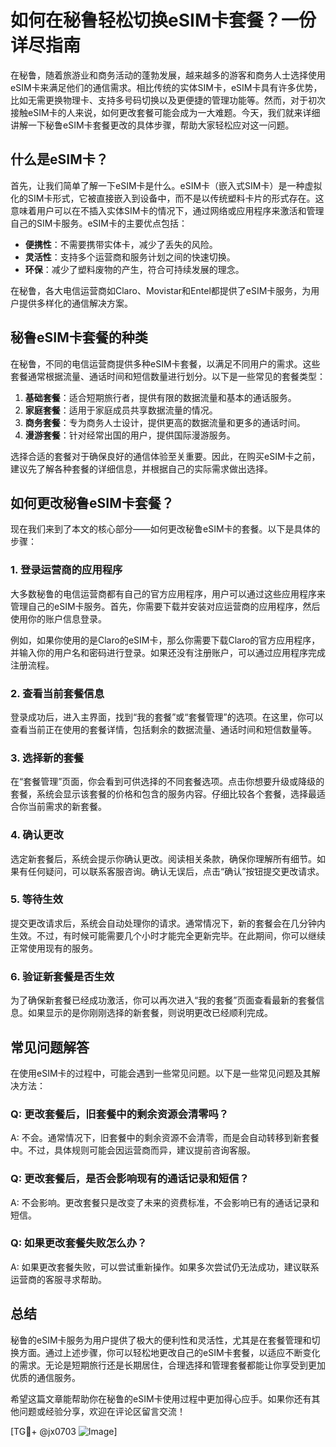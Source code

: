 # 如何在秘鲁轻松切换eSIM卡套餐？一份详尽指南

在秘鲁，随着旅游业和商务活动的蓬勃发展，越来越多的游客和商务人士选择使用eSIM卡来满足他们的通信需求。相比传统的实体SIM卡，eSIM卡具有许多优势，比如无需更换物理卡、支持多号码切换以及更便捷的管理功能等。然而，对于初次接触eSIM卡的人来说，如何更改套餐可能会成为一大难题。今天，我们就来详细讲解一下秘鲁eSIM卡套餐更改的具体步骤，帮助大家轻松应对这一问题。

## 什么是eSIM卡？

首先，让我们简单了解一下eSIM卡是什么。eSIM卡（嵌入式SIM卡）是一种虚拟化的SIM卡形式，它被直接嵌入到设备中，而不是以传统塑料卡片的形式存在。这意味着用户可以在不插入实体SIM卡的情况下，通过网络或应用程序来激活和管理自己的SIM卡服务。eSIM卡的主要优点包括：

- **便携性**：不需要携带实体卡，减少了丢失的风险。
- **灵活性**：支持多个运营商和服务计划之间的快速切换。
- **环保**：减少了塑料废物的产生，符合可持续发展的理念。

在秘鲁，各大电信运营商如Claro、Movistar和Entel都提供了eSIM卡服务，为用户提供多样化的通信解决方案。

## 秘鲁eSIM卡套餐的种类

在秘鲁，不同的电信运营商提供多种eSIM卡套餐，以满足不同用户的需求。这些套餐通常根据流量、通话时间和短信数量进行划分。以下是一些常见的套餐类型：

1. **基础套餐**：适合短期旅行者，提供有限的数据流量和基本的通话服务。
2. **家庭套餐**：适用于家庭成员共享数据流量的情况。
3. **商务套餐**：专为商务人士设计，提供更高的数据流量和更多的通话时间。
4. **漫游套餐**：针对经常出国的用户，提供国际漫游服务。

选择合适的套餐对于确保良好的通信体验至关重要。因此，在购买eSIM卡之前，建议先了解各种套餐的详细信息，并根据自己的实际需求做出选择。

## 如何更改秘鲁eSIM卡套餐？

现在我们来到了本文的核心部分——如何更改秘鲁eSIM卡的套餐。以下是具体的步骤：

### 1. 登录运营商的应用程序

大多数秘鲁的电信运营商都有自己的官方应用程序，用户可以通过这些应用程序来管理自己的eSIM卡服务。首先，你需要下载并安装对应运营商的应用程序，然后使用你的账户信息登录。

例如，如果你使用的是Claro的eSIM卡，那么你需要下载Claro的官方应用程序，并输入你的用户名和密码进行登录。如果还没有注册账户，可以通过应用程序完成注册流程。

### 2. 查看当前套餐信息

登录成功后，进入主界面，找到“我的套餐”或“套餐管理”的选项。在这里，你可以查看当前正在使用的套餐详情，包括剩余的数据流量、通话时间和短信数量等。

### 3. 选择新的套餐

在“套餐管理”页面，你会看到可供选择的不同套餐选项。点击你想要升级或降级的套餐，系统会显示该套餐的价格和包含的服务内容。仔细比较各个套餐，选择最适合你当前需求的新套餐。

### 4. 确认更改

选定新套餐后，系统会提示你确认更改。阅读相关条款，确保你理解所有细节。如果有任何疑问，可以联系客服咨询。确认无误后，点击“确认”按钮提交更改请求。

### 5. 等待生效

提交更改请求后，系统会自动处理你的请求。通常情况下，新的套餐会在几分钟内生效。不过，有时候可能需要几个小时才能完全更新完毕。在此期间，你可以继续正常使用现有的服务。

### 6. 验证新套餐是否生效

为了确保新套餐已经成功激活，你可以再次进入“我的套餐”页面查看最新的套餐信息。如果显示的是你刚刚选择的新套餐，则说明更改已经顺利完成。

## 常见问题解答

在使用eSIM卡的过程中，可能会遇到一些常见问题。以下是一些常见问题及其解决方法：

### Q: 更改套餐后，旧套餐中的剩余资源会清零吗？
A: 不会。通常情况下，旧套餐中的剩余资源不会清零，而是会自动转移到新套餐中。不过，具体规则可能会因运营商而异，建议提前咨询客服。

### Q: 更改套餐后，是否会影响现有的通话记录和短信？
A: 不会影响。更改套餐只是改变了未来的资费标准，不会影响已有的通话记录和短信。

### Q: 如果更改套餐失败怎么办？
A: 如果更改套餐失败，可以尝试重新操作。如果多次尝试仍无法成功，建议联系运营商的客服寻求帮助。

## 总结

秘鲁的eSIM卡服务为用户提供了极大的便利性和灵活性，尤其是在套餐管理和切换方面。通过上述步骤，你可以轻松地更改自己的eSIM卡套餐，以适应不断变化的需求。无论是短期旅行还是长期居住，合理选择和管理套餐都能让你享受到更加优质的通信服务。

希望这篇文章能帮助你在秘鲁的eSIM卡使用过程中更加得心应手。如果你还有其他问题或经验分享，欢迎在评论区留言交流！

[TG💪+ @jx0703 ![Image](https://github.com/user-attachments/assets/dbca1d08-cadb-493c-b0ec-ad6f7a83f270)]